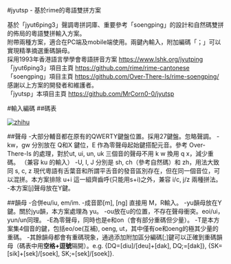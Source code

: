 #jyutsp - 基於rime的粵語雙拼方案

基於「jyut6ping3」聲調粵拼詞庫、重要參考「soengping」的設計和自然碼雙拼的佈局的粵語雙拼輸入方案。<br>
附帶兩種方案，適合在PC端及mobile端使用。兩鍵內輸入，附加編碼「；」可以實現精準摘選重碼韻母。<br>
採用1993年香港語言學學會粵語拼音方案   https://www.lshk.org/jyutping<br>
「jyut6ping3」項目主頁 https://github.com/rime/rime-cantonese<br>
「soengping」項目主頁 https://github.com/Over-There-Is/rime-soengping/<br>
感謝以上方案的開發者和維護者。<br>
「jyutsp」本項目主頁 https://github.com/MrCorn0-0/jyutsp<br>

#輸入編碼
##碼表

[![zhihu]](https://www.zhihu.com/question/54691506/answer/1022245649)

[zhihu]:https://pic2.zhimg.com/80/v2-c7ea6ffcfe550d4bc31ef38a27e5edfd_720w.jpg "碼表"

##聲母
-大部分輔音都在原有的QWERTY鍵盤位置。採用27鍵盤。忽略聲調。
-kw，gw 分別放在 Q和X 鍵位，E 作為零聲母起始鍵搭配元音。參考 Over-There-Is 的處理，對於ut, ui, un, uk 三個音的聲母不用 k w 換用 q x，減少重碼。 （兼容 ku 的輸入）
-U, I, J 分別是 sh, ch（參考自然碼）和 zh，用法大致同 s, c, z 現代粵語有舌葉音和所謂平舌音的發音區別存在，但在同一個音位，可以混拼。本方案排除 u+i 這一組齊齒呼(只能用s+i)之外，兼容 i/c, j/z 兩種拼法。
-本方案[j]聲母放在Y鍵。

##韻母
-合併eu/iu, em/im.
-成音節[m], [ng] 直接用 M，R輸入。
-yu韻母放在Y鍵。關於jyu韻，本方案處理為 yu。
-ou放在u的位置，不存在聲母衝突。eoi/ui，yun/un同理。
-E為零聲母，同時也是e和on（會有部分重碼但少量）。
-T是本方案集4個音的鍵，包括eo/oe(互補), oeng, ut，其中僅有oe和oeng的極其少量的重碼。
-其餘韻母都會有重碼現象，通過添加附加區分編碼[;]鍵可以正確到重碼韻母（碼表中用**空格+逗號**隔開）。e.g. {DQ=[diu]/[deu]+[dak], DQ;=[dak]}, {SK=[sik]+[sek]/[soek], SK;=[sek]/[soek]}.
